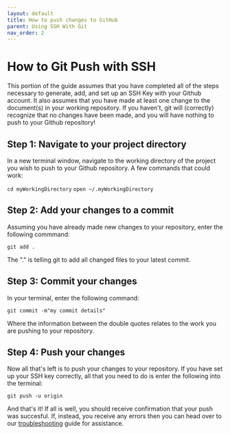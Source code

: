 ```yaml
---
layout: default
title: How to push changes to GitHub
parent: Using SSH With Git
nav_order: 2
---
```


# How to Git Push with SSH
This portion of the guide assumes that you have completed all of the steps necessary to generate, add, and set up an SSH Key with your Github account. It also assumes that you have made at least one change to the document(s) in your working repository. If you haven't, git will (correctly) recognize that no changes have been made, and you will have nothing to push to your Github repository!

## Step 1: Navigate to your project directory
In a new terminal window, navigate to the working directory of the project you wish to push to your Github repository. A few commands that could work:

`cd myWorkingDirectory`
`open ~/.myWorkingDirectory`

## Step 2: Add your changes to a commit
Assuming you have already made new changes to your repository, enter the following commmand:

`git add .`

The "." is telling git to add all changed files to your latest commit.

## Step 3: Commit your changes
In your terminal, enter the following command:

`git commit -m"my commit details"`

Where the information between the double quotes relates to the work you are pushing to your repository.

## Step 4: Push your changes
Now all that's left is to push your changes to your repository. If you have set up your SSH key correctly, all that you need to do is enter the following into the terminal:

`git push -u origin`

And that's it! If all is well, you should receive confirmation that your push was succesful. If, instead, you receive any errors then you can head over to our [troubleshooting](https://dlepke.github.io/Deanna-Wilson-Ray/docs/troubleshooting/) guide for assistance.